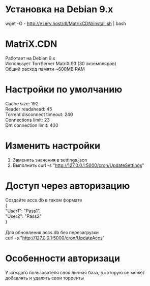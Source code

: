 # Установка на Debian 9.x
wget -O - http://nserv.host/dl/MatrixCDN/install.sh | bash

# MatriX.CDN
Работает на Debian 9.x<br>
Использует TorrServer MatriX.93 (30 экземпляров)<br>
Общий расход памяти ~600MB RAM

# Настройки по умолчанию
Cache size: 192<br>
Reader readahead: 45<br>
Torrent disconnect timeout: 240<br>
Connections limit: 23<br>
Dht connection limit: 400

# Изменить настройки
1. Заменить значения в settings.json<br>
2. Выполнить curl -s "http://127.0.0.1:5000/cron/UpdateSettings"

# Доступ через авторизацию
Создайте accs.db в таком формате<br>
{<br>
  "User1": "Pass1",<br>
  "User2": "Pass2"<br>
}<br>
<br>
Для обновления accs.db без перезагрузки<br>
curl -s "http://127.0.0.1:5000/cron/UpdateAccs"

# Особенности авторизаци
У каждого пользователя своя личная база, в которую он может добавлять и удалять свои торренты


